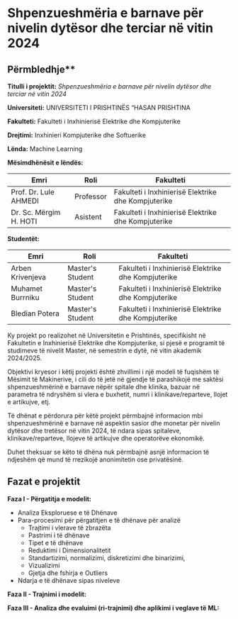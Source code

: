 # Shpenzueshmëria e barnave për nivelin dytësor dhe terciar në vitin 2024

## Përmbledhje**

**Titulli i projektit:** *Shpenzueshmëria e barnave për nivelin dytësor dhe terciar në vitin 2024*

**Universiteti:**
UNIVERSITETI I PRISHTINËS “HASAN PRISHTINA

**Fakulteti:**
Fakulteti i Inxhinierisë Elektrike dhe Kompjuterike

**Drejtimi:**
Inxhinieri Kompjuterike dhe Softuerike

**Lënda:**
Machine Learning

**Mësimdhënësit e lëndës:**

| Emri                   | Roli          | Fakulteti                                      |
|------------------------|---------------|-----------------------------------------------------|
| Prof. Dr. Lule AHMEDI  | Professor     | Fakulteti i Inxhinierisë Elektrike dhe Kompjuterike |
| Dr. Sc. Mërgim H. HOTI | Asistent      | Fakulteti i Inxhinierisë Elektrike dhe Kompjuterike |

 **Studentët:**

| Emri             | Roli             | Fakulteti                                           |
|----------------  |------------------|-----------------------------------------------------|
| Arben Krivenjeva | Master's Student | Fakulteti i Inxhinierisë Elektrike dhe Kompjuterike |
| Muhamet Burrniku | Master's Student | Fakulteti i Inxhinierisë Elektrike dhe Kompjuterike |
| Bledian Potera   | Master's Student | Fakulteti i Inxhinierisë Elektrike dhe Kompjuterike |

Ky projekt po realizohet në Universitetin e Prishtinës, specifikisht në Fakultetin e Inxhinierisë Elektrike dhe Kompjuterike, si pjesë e programit të studimeve të nivelit Master, në semestrin e dytë, në vitin akademik 2024/2025.

Objektivi kryesor i këtij projekti është zhvillimi i një modeli të fuqishëm të Mësimit të Makinerive, i cili do të jetë në gjendje të parashikojë me saktësi shpenzueshmërinë e barnave nëpër spitale dhe klinika, bazuar në parametra të ndryshëm si vlera e buxhetit, numri i klinikave/reparteve, llojet e artikujve, etj.

Të dhënat e përdorura për këtë projekt përmbajnë informacion mbi shpenzueshmërinë e barnave në aspektin sasior dhe monetar për nivelin dytësor dhe tretësor në vitin 2024, të ndara sipas spitaleve, klinikave/reparteve, llojeve të artikujve dhe operatorëve ekonomikë.

Duhet theksuar se këto të dhëna nuk përmbajnë asnjë informacion të ndjeshëm që mund të rrezikojë anonimitetin ose privatësinë.

## **Fazat e projektit**

**Faza I - Përgatitja e modelit:**
- Analiza Eksploruese e të Dhënave
- Para-procesimi për përgatitjen e të dhënave për analizë
   - Trajtimi i vlerave të zbrazëta
   - Pastrimi i të dhënave
   - Tipet e të dhënave
   - Reduktimi i Dimensionalitetit
   - Standartizimi, normalizimi, diskretizimi dhe binarizimi, 
   - Vizualizimi
   - Gjetja dhe fshirja e Outliers
- Ndarja e të dhënave sipas niveleve

**Faza II - Trajnimi i modelit:**

**Faza III - Analiza dhe evaluimi (ri-trajnimi) dhe aplikimi i veglave të ML:**